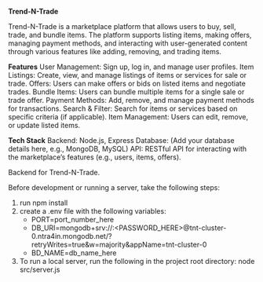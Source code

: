 **Trend-N-Trade**

Trend-N-Trade is a marketplace platform that allows users to buy, sell, trade, and bundle items. The platform supports listing items, making offers, managing payment methods, and interacting with user-generated content through various features like adding, removing, and trading items.

**Features**
User Management: Sign up, log in, and manage user profiles.
Item Listings: Create, view, and manage listings of items or services for sale or trade.
Offers: Users can make offers or bids on listed items and negotiate trades.
Bundle Items: Users can bundle multiple items for a single sale or trade offer.
Payment Methods: Add, remove, and manage payment methods for transactions.
Search & Filter: Search for items or services based on specific criteria (if applicable).
Item Management: Users can edit, remove, or update listed items.

**Tech Stack**
Backend: Node.js, Express
Database: (Add your database details here, e.g., MongoDB, MySQL)
API: RESTful API for interacting with the marketplace’s features (e.g., users, items, offers).

Backend for Trend-N-Trade.

Before development or running a server, take the following steps:
1. run npm install
2. create a .env file with the following variables:
    - PORT=port_number_here
    - DB_URI=mongodb+srv://<USER>:<PASSWORD_HERE>@tnt-cluster-0.ntra4in.mongodb.net/?retryWrites=true&w=majority&appName=tnt-cluster-0
    - BD_NAME=db_name_here
3. To run a local server, run the following in the project root directory: node src/server.js

